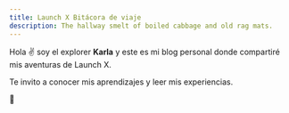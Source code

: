 ```yaml
---
title: Launch X Bitácora de viaje
description: The hallway smelt of boiled cabbage and old rag mats.
---
```


Hola ✌️  soy el explorer **Karla** y este es mi blog personal donde compartiré mis aventuras de Launch X.

Te invito a conocer mis aprendizajes y leer mis experiencias.

🚀
